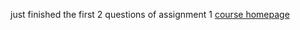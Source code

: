 just finished the first 2 questions of assignment 1
[course homepage](http://web.stanford.edu/class/cs224n/)

